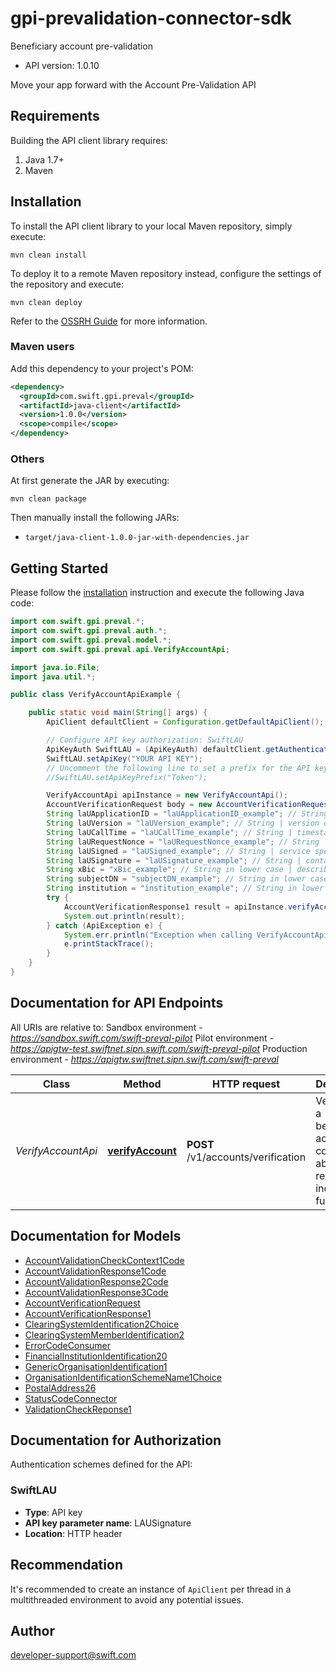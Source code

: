 # gpi-prevalidation-connector-sdk

Beneficiary account pre-validation
- API version: 1.0.10

Move your app forward with the Account Pre-Validation API

## Requirements

Building the API client library requires:
1. Java 1.7+
2. Maven

## Installation

To install the API client library to your local Maven repository, simply execute:

```shell
mvn clean install
```

To deploy it to a remote Maven repository instead, configure the settings of the repository and execute:

```shell
mvn clean deploy
```

Refer to the [OSSRH Guide](http://central.sonatype.org/pages/ossrh-guide.html) for more information.

### Maven users

Add this dependency to your project's POM:

```xml
<dependency>
  <groupId>com.swift.gpi.preval</groupId>
  <artifactId>java-client</artifactId>
  <version>1.0.0</version>
  <scope>compile</scope>
</dependency>
```

### Others

At first generate the JAR by executing:

```shell
mvn clean package
```

Then manually install the following JARs:

* `target/java-client-1.0.0-jar-with-dependencies.jar`

## Getting Started

Please follow the [installation](#installation) instruction and execute the following Java code:

```java
import com.swift.gpi.preval.*;
import com.swift.gpi.preval.auth.*;
import com.swift.gpi.preval.model.*;
import com.swift.gpi.preval.api.VerifyAccountApi;

import java.io.File;
import java.util.*;

public class VerifyAccountApiExample {

    public static void main(String[] args) {
        ApiClient defaultClient = Configuration.getDefaultApiClient();

        // Configure API key authorization: SwiftLAU
        ApiKeyAuth SwiftLAU = (ApiKeyAuth) defaultClient.getAuthentication("SwiftLAU");
        SwiftLAU.setApiKey("YOUR API KEY");
        // Uncomment the following line to set a prefix for the API key, e.g. "Token" (defaults to null)
        //SwiftLAU.setApiKeyPrefix("Token");

        VerifyAccountApi apiInstance = new VerifyAccountApi();
        AccountVerificationRequest body = new AccountVerificationRequest(); // AccountVerificationRequest | Verify Account Details Request.
        String laUApplicationID = "laUApplicationID_example"; // String | ID that identifies the application generating the API and used by the gpi Connector to retrieve the related LAU keys, required for consumers using gpi connector only
        String laUVersion = "laUVersion_example"; // String | version of the LAUSigned header. Mandatory. \"1.0\" for this first release, required for consumers using gpi connector only
        String laUCallTime = "laUCallTime_example"; // String | timestamp in UTC of the API call in the format YYYY-MM-DDTHH:MM:SS.sssZ, required for consumers using gpi connector only
        String laURequestNonce = "laURequestNonce_example"; // String | a random value generated by the client consumer. Provided with the request and copied by the gpi Connector on the response, required for consumers using gpi connector only
        String laUSigned = "laUSigned_example"; // String | service specific HTTP headers composed of apiKey, rbac role and bic to route the request, required for consumers using gpi connector only
        String laUSignature = "laUSignature_example"; // String | contains the LAU (SHA256) signature, base64 encoded, required for consumers using gpi connector only
        String xBic = "xBic_example"; // String in lower case | describe the BIC for SWIFT to route the request, providers get the value and consumers are not required to fill it in
        String subjectDN = "subjectDN_example"; // String in lower case | describe the distinguish name of the consumer, providers get the value and consumers are not required to fill it in
        String institution = "institution_example"; // String in lower case | describe the BIC of the consumer, providers get the value and consumers are not required to fill it in
        try {
            AccountVerificationResponse1 result = apiInstance.verifyAccount(body, laUApplicationID, laUVersion, laUCallTime, laURequestNonce, laUSigned, laUSignature, xBic, subjectDN, institution);
            System.out.println(result);
        } catch (ApiException e) {
            System.err.println("Exception when calling VerifyAccountApi#verifyAccount");
            e.printStackTrace();
        }
    }
}
```

## Documentation for API Endpoints

All URIs are relative to:
Sandbox environment - *https://sandbox.swift.com/swift-preval-pilot*
Pilot environment - *https://apigtw-test.swiftnet.sipn.swift.com/swift-preval-pilot*
Production environment - *https://apigtw.swiftnet.sipn.swift.com/swift-preval*

Class | Method | HTTP request | Description
------------ | ------------- | ------------- | -------------
*VerifyAccountApi* | [**verifyAccount**](docs/VerifyAccountApi.md#verifyAccount) | **POST** /v1/accounts/verification | Verify that a beneficiary account could be able to receive incoming funds.

## Documentation for Models

 - [AccountValidationCheckContext1Code](docs/AccountValidationCheckContext1Code.md)
 - [AccountValidationResponse1Code](docs/AccountValidationResponse1Code.md)
 - [AccountValidationResponse2Code](docs/AccountValidationResponse2Code.md)
 - [AccountValidationResponse3Code](docs/AccountValidationResponse3Code.md)
 - [AccountVerificationRequest](docs/AccountVerificationRequest.md)
 - [AccountVerificationResponse1](docs/AccountVerificationResponse1.md)
 - [ClearingSystemIdentification2Choice](docs/ClearingSystemIdentification2Choice.md)
 - [ClearingSystemMemberIdentification2](docs/ClearingSystemMemberIdentification2.md)
 - [ErrorCodeConsumer](docs/ErrorCodeConsumer.md)
 - [FinancialInstitutionIdentification20](docs/FinancialInstitutionIdentification20.md)
 - [GenericOrganisationIdentification1](docs/GenericOrganisationIdentification1.md)
 - [OrganisationIdentificationSchemeName1Choice](docs/OrganisationIdentificationSchemeName1Choice.md)
 - [PostalAddress26](docs/PostalAddress26.md)
 - [StatusCodeConnector](docs/StatusCodeConnector.md)
 - [ValidationCheckReponse1](docs/ValidationCheckReponse1.md)

## Documentation for Authorization

Authentication schemes defined for the API:
### SwiftLAU

- **Type**: API key
- **API key parameter name**: LAUSignature
- **Location**: HTTP header


## Recommendation

It's recommended to create an instance of `ApiClient` per thread in a multithreaded environment to avoid any potential issues.

## Author
developer-support@swift.com
